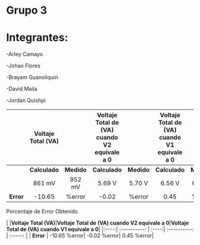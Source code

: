 # Grupo 3

# Integrantes:  

-Arley Camayo 

-Johao Flores 

-Brayam Guanoliquin 

-David Maila 

-Jordan Quishpi

|      |**Voltaje Total (VA)**||**Voltaje Total de (VA) cuando V2 equivale a 0**||**Voltaje Total de (VA) cuando V1 equivale a 0**||
|:----:| :----------: | :----:| :----------: | :-----: | :------------------: | :-----: | 
|      | **Calculado**|**Medido**|**Calculado**|**Medido**|**Calculado**|**Medido**|
|      | 861 mV |952 mV |5.69 V |5.70 V |6.56 V |6.53 V |
| **Error** | -10.65 |%error| -0.02 |%error| 0.45 |%error|

Porcentaje de Error Obtenido

|      |**Voltaje Total (VA)**|**Voltaje Total de (VA) cuando V2 equivale a 0**|**Voltaje Total de (VA) cuando V1 equivale a 0**|
|:----:| :----------: | :----:| :----------: | :-----: |
| **Error** | -10.65 %error| -0.02 %error| 0.45 %error|
